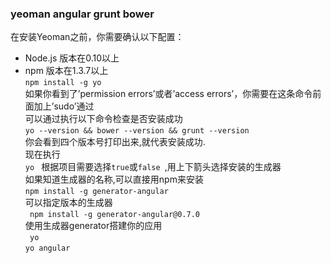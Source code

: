 ### yeoman angular grunt bower
在安装Yeoman之前，你需要确认以下配置：
  * Node.js 版本在0.10以上
  * npm 版本在1.3.7以上  
    ```npm install -g yo  ```  
如果你看到了’permission errors’或者’access errors’，你需要在这条命令前面加上’sudo’通过    
可以通过执行以下命令检查是否安装成功    
    ```yo --version && bower --version && grunt --version  ```    
你会看到四个版本号打印出来,就代表安装成功.    
现在执行      
   ``` yo  ```
根据项目需要选择`true`或`false `,用上下箭头选择安装的生成器      
如果知道生成器的名称,可以直接用npm来安装    
    ``` npm install -g generator-angular  ```  
可以指定版本的生成器    
   ```  npm install -g generator-angular@0.7.0  ```    
使用生成器generator搭建你的应用    
   ```  yo  ```  
   ``` yo angular  ```  
    


